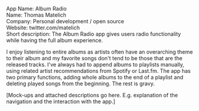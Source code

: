 App Name: Album Radio  
Name: Thomas Matelich  
Company: Personal development / open source  
Website: twitter.com/matelich  
Short description: The Album Radio app gives users radio functionality while having the full album experience. 

I enjoy listening to entire albums as artists often have an overarching theme to their 
album and my favorite songs don't tend to be those that are the released tracks.  I've always had to append 
albums to playlists manually, using related artist recommendations from Spotify or Last.fm.  The app has two 
primary functions, adding whole albums to the end of a playlist and deleting played songs from the beginning.  The rest is gravy.

[Mock-ups and attached descriptions go here. E.g. explanation of the navigation and the interaction with the app.]